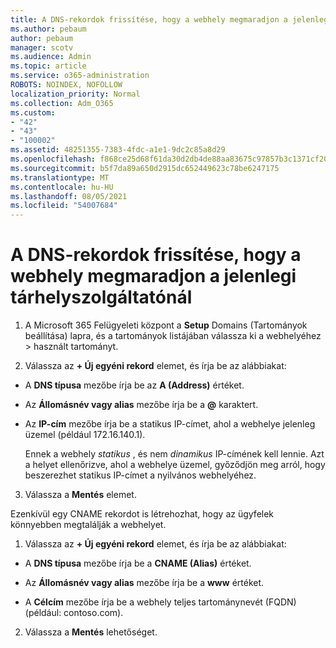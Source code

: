 ```yaml
---
title: A DNS-rekordok frissítése, hogy a webhely megmaradjon a jelenlegi tárhelyszolgáltatónál
ms.author: pebaum
author: pebaum
manager: scotv
ms.audience: Admin
ms.topic: article
ms.service: o365-administration
ROBOTS: NOINDEX, NOFOLLOW
localization_priority: Normal
ms.collection: Adm_O365
ms.custom:
- "42"
- "43"
- "100002"
ms.assetid: 48251355-7383-4fdc-a1e1-9dc2c85a8d29
ms.openlocfilehash: f868ce25d68f61da30d2db4de88aa83675c97857b3c1371cf2039e0b03895a64
ms.sourcegitcommit: b5f7da89a650d2915dc652449623c78be6247175
ms.translationtype: MT
ms.contentlocale: hu-HU
ms.lasthandoff: 08/05/2021
ms.locfileid: "54007684"
---
```

# <a name="update-dns-records-to-keep-your-website-with-your-current-hosting-provider"></a>A DNS-rekordok frissítése, hogy a webhely megmaradjon a jelenlegi tárhelyszolgáltatónál

1. A Microsoft 365 Felügyeleti központ a **Setup** Domains (Tartományok beállítása) lapra, és a tartományok listájában válassza ki a webhelyéhez  >  [](https://admin.microsoft.com/Adminportal#/Domains) használt tartományt.

2. Válassza az **+ Új egyéni rekord** elemet, és írja be az alábbiakat:

  - A **DNS típusa** mezőbe írja be az **A (Address)** értéket.

  - Az **Állomásnév vagy alias** mezőbe írja be a **@** karaktert.

  - Az **IP-cím** mezőbe írja be a statikus IP-címet, ahol a webhelye jelenleg üzemel (például 172.16.140.1).

    Ennek a webhely  *statikus*  , és nem  *dinamikus*  IP-címének kell lennie. Azt a helyet ellenőrizve, ahol a webhelye üzemel, győződjön meg arról, hogy beszerezhet statikus IP-címet a nyilvános webhelyéhez.

3. Válassza a **Mentés** elemet.

Ezenkívül egy CNAME rekordot is létrehozhat, hogy az ügyfelek könnyebben megtalálják a webhelyet.
  
1. Válassza az **+ Új egyéni rekord** elemet, és írja be az alábbiakat:

  - A **DNS típusa** mezőbe írja be a **CNAME (Alias)** értéket.

  - Az **Állomásnév vagy alias** mezőbe írja be a **www** értéket.

  - A **Célcím** mezőbe írja be a webhely teljes tartománynevét (FQDN) (például: contoso.com).

2. Válassza a **Mentés** lehetőséget.
